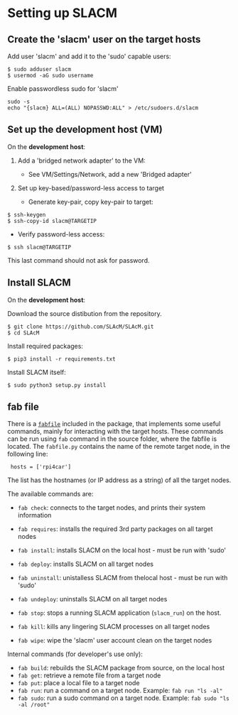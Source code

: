 # Setting up SLACM


## Create the 'slacm' user on the target hosts

Add user 'slacm' and add it to the 'sudo' capable users:
```
$ sudo adduser slacm
$ usermod -aG sudo username
```
Enable passwordless sudo for 'slacm'
```
sudo -s
echo "{slacm} ALL=(ALL) NOPASSWD:ALL" > /etc/sudoers.d/slacm
```

## Set up the development host (VM)

On the **development host**:
1) Add a 'bridged network adapter' to the VM: 
   - See VM/Settings/Network, add a new 'Bridged adapter'
   
2) Set up key-based/password-less access to target
   - Generate key-pair, copy key-pair to target:
```
$ ssh-keygen
$ ssh-copy-id slacm@TARGETIP
```
   - Verify password-less access:
```
$ ssh slacm@TARGETIP
```
This last command should not ask for password.


## Install SLACM

On the **development host**: 

Download the source distibution from the repository. 

```
$ git clone https://github.com/SLAcM/SLAcM.git
$ cd SLAcM
```

Install required packages:

```
$ pip3 install -r requirements.txt
```

Install SLACM itself:

```
$ sudo python3 setup.py install
```

## fab file

There is a [`fabfile`](https://www.fabfile.org) included in the package, that implements some useful commands, mainly for interacting with the target hosts. These commands can be run using `fab` command in the source folder, where the fabfile is located.  The `fabfile.py` contains the name of the remote target node, in the following line: 

```
 hosts = ['rpi4car']
 ```

 The list has the hostnames (or IP address as a string) of all the target nodes. 
 
 The available commands are:
 - `fab check`: connects to the target nodes, and prints their system information
 - `fab requires`: installs the required 3rd party packages on all target nodes
 - `fab install`: installs SLACM on the local host - must be run with 'sudo'
 - `fab deploy`: installs SLACM on all target nodes
 - `fab uninstall`: unistalless SLACM from thelocal host - must be run with 'sudo'
 - `fab undeploy`: uninstalls SLACM on all target nodes
 
 - `fab stop`: stops a running SLACM application (`slacm_run`) on the host. 
 - `fab kill`: kills any lingering SLACM processes on all target nodes
 - `fab wipe`: wipe the 'slacm' user account clean on the target nodes

 
 Internal commands (for developer's use only):
 - `fab build`: rebuilds the SLACM package from source, on the local host 
 - `fab get`: retrieve a remote file from a target node
 - `fab put`: place a local file to a target node
 - `fab run`: run a command on a target node. Example: `fab run "ls -al"`
 - `fab sudo`: run a sudo command on a target node. Example: `fab sudo "ls -al /root"`

 
